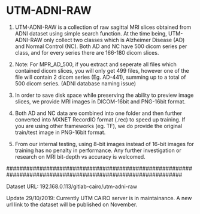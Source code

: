 # UTM-ADNI-RAW

1. UTM-ADNI-RAW is a collection of raw sagittal MRI slices obtained from ADNI dataset using simple search function. At the time being, UTM-ADNI-RAW only collect two classes which is Alzheimer Disease (AD) and Normal Control (NC). Both AD and NC have 500 dicom series per class, and for every series there are 166-180 dicom slices. 

2. Note: For MPR_AD_500, if you extract and seperate all files which contained dicom slices, you will only get 499 files, however one of the file will contain 2 dicom series (Eg. AD-441), summing up to a total of 500 dicom series. (ADNI database naming issue)

3. In order to save disk space while preserving the ability to preview image slices, we provide MRI images in DICOM-16bit and PNG-16bit format.

4. Both AD and NC data are combined into one folder and then further converted into MXNET RecordIO format (.rec) to speed up training. If you are using other frameworks (eg. TF), we do provide the original train/test image in PNG-16bit format.

5. From our internal testing, using 8-bit images instead of 16-bit images for training has no penalty in performance. Any further investigation or research on MRI bit-depth vs accuracy is welcomed.

#############################################################################################################

Dataset URL: 192.168.0.113/gitlab-cairo/utm-adni-raw

Update 29/10/2019: Currently UTM CAIRO server is in maintainance. A new url link to the dataset will be published on November.

